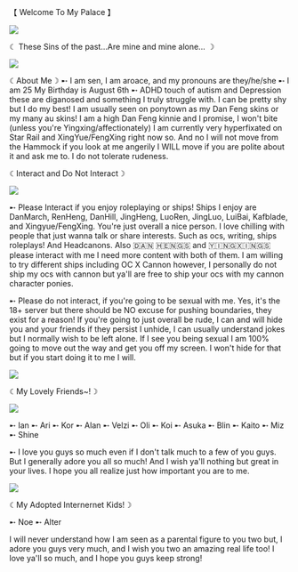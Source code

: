 【 Welcome To My Palace 】

<img src="https://static.wikia.nocookie.net/houkai-star-rail/images/e/e3/NPC_Dan_Feng.png/revision/latest/thumbnail/width/360/height/360?cb=20240624140119"> 

☾ These Sins of the past...Are mine and mine alone... ☽

<img src="https://upload-os-bbs.hoyolab.com/upload/2023/08/27/65149329/06bec582e9e6b7b3342c3dd15b080175_1406381338630912284.jpg"> 

☾About Me☽
➸ I am sen, I am aroace, and my pronouns are they/he/she
➸ I am 25 My Birthday is August 6th
➸ ADHD touch of autism and Depression these are diganosed and something I truly struggle with. I can be pretty shy but I do my best! I am usually seen on ponytown as my Dan Feng skins or my many au skins! I am a high Dan Feng kinnie and I promise, I won't bite (unless you're Yingxing/affectionately) I am currently very hyperfixated on Star Rail and XingYue/FengXing right now so. And no I will not move from the Hammock if you look at me angerily I WILL move if you are polite about it and ask me to. I do not tolerate rudeness.  

☾Interact and Do Not Interact☽

<img src="https://i.pinimg.com/originals/f5/87/0f/f5870f7389401652646ff35f40d882c0.jpg">

➸ Please Interact  if you enjoy roleplaying or ships! Ships I enjoy are DanMarch, RenHeng, DanHill, JingHeng, LuoRen, JingLuo, LuiBai, Kafblade, and Xingyue/FengXing. You're just overall a nice person. I love chilling with people that just wanna talk or share interests. Such as ocs, writing, ships roleplays! And Headcanons. Also 🇩‌🇦‌🇳‌ 🇭‌🇪‌🇳‌🇬‌🇸‌ and 🇾‌🇮‌🇳‌🇬‌🇽‌🇮‌🇳‌🇬‌🇸‌ please interact with me I need more content with both of them. I am willing to try different ships including OC X Cannon however, I personally do not ship my ocs with cannon but ya'll are free to ship your ocs with my cannon character ponies. 

➸ Please do not interact, if you're going to be sexual with me. Yes, it's the 18+ server but there should be NO excuse for pushing boundaries, they exist for a reason! If you're going to just overall be rude, I can and will hide you and your friends if they persist I unhide, I can usually understand jokes but I normally wish to be left alone. If I see you being sexual I am 100% going to move out the way and get you off my screen. I won't hide for that but if you start doing it to me I will. 

<img src="https://i.pinimg.com/736x/3e/b8/cd/3eb8cd304052d807caedcc4e39c48057.jpg">

☾My Lovely Friends~!☽

<img src="[https://www.reddit.com/media?url=https%3A%2F%2Fi.redd.it%2Fthe-high-cloud-quintet-v0-ncvo623yl0rb1.png%3Fwidth%3D1193%26format%3Dpng%26auto%3Dwebp%26s%3D2a490eb7b345ce6b1ed6c500e171ea8fe9f71251rdt=63678](https://www.reddit.com/media?url=https%3A%2F%2Fi.redd.it%2Fthe-high-cloud-quintet-v0-ncvo623yl0rb1.png%3Fwidth%3D1193%26format%3Dpng%26auto%3Dwebp%26s%3D2a490eb7b345ce6b1ed6c500e171ea8fe9f71251)">

➸ Ian
➸ Ari
➸ Kor
➸ Alan
➸ Velzi
➸ Oli
➸ Koi
➸ Asuka
➸ Blin
➸ Kaito
➸ Miz
➸ Shine 

➸ I love you guys so much even if I don't talk much to a few of you guys. But I generally adore you all so much! And I wish ya'll nothing but great in your lives. I hope you all realize just how important you are to me.

<img src="https://cdn.donmai.us/original/be/63/be633bf4254dc0b2fb2ea297c5db3253.jpg">

☾My Adopted Internernet Kids!☽

➸ Noe
➸ Alter

I will never understand how I am seen as a parental figure to you two but, I adore you guys very much, and I wish you two an amazing real life too! I love ya'll so much, and I hope you guys keep strong!
